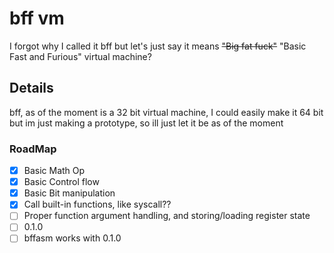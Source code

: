 # bff vm
I forgot why I called it bff but let's just say it means ~~"Big fat fuck"~~ "Basic Fast and Furious" virtual machine?

## Details
bff, as of the moment is a 32 bit virtual machine, I could easily make it 64 bit but im just making a prototype, so ill just let it be as of the moment

### RoadMap
- [x] Basic Math Op 
- [x] Basic Control flow
- [x] Basic Bit manipulation
- [x] Call built-in functions, like syscall??
- [ ] Proper function argument handling, and storing/loading register state
- [ ] 0.1.0
- [ ] bffasm works with 0.1.0